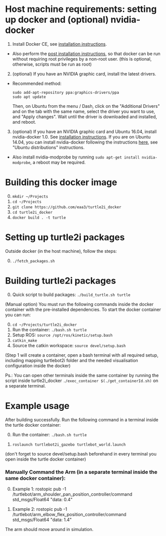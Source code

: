 # Host machine requirements: setting up docker and (optional) nvidia-docker

1. Install Docker CE, see [installation instructions](https://docs.docker.com/engine/installation/).

  * Also perform the [post installation instructions](https://docs.docker.com/engine/installation/linux/linux-postinstall/), so that docker can be run without requiring root privileges by a non-root user. (this is optional, otherwise, scripts must be run as root)
2. (optional) If you have an NVIDIA graphic card, install the latest drivers.
  * Recommended method:

	```
	sudo add-apt-repository ppa:graphics-drivers/ppa
	sudo apt update
	```

	Then, on Ubuntu from the menu / Dash, click on the "Additional Drivers" and on the tab with the same name, select the driver you want to use, and "Apply changes". Wait until the driver is downloaded and installed, and reboot.


3. (optional) If you have an NVIDIA graphic card and Ubuntu 16.04, install nvidia-docker 1.0. See [installation instructions](https://github.com/NVIDIA/nvidia-docker/wiki/Installation-(version-1.0)). If you are on Ubuntu 14.04, you can install nvidia-docker following the instructions [here](https://github.com/NVIDIA/nvidia-docker/tree/1.0), see "Ubuntu distributions" instructions.

  * Also install nvidia-modprobe by running `sudo apt-get install nvidia-modprobe`, a reboot may be required.

# Building this docker image

0. `mkdir ~/Projects`
1. `cd ~/Projects`
1. `git clone https://github.com/eaa3/turtle2i_docker`
2. `cd turtle2i_docker`
3. `docker build . -t turtle`

# Setting up turtle2i packages

Outside docker (in the host machine), follow the steps:

0. `./fetch_packages.sh`

# Building turtle2i packages

0. Quick script to build packages: `./build_turtle.sh turtle`

(Manual option) You must run the following commands inside the docker container with the pre-installed dependencies. To start the docker container you can run:


0. `cd ~/Projects/turtle2i_docker`
1. Run the container: `./bash.sh turtle` 
2. Setup ROS: `source /opt/ros/kinetic/setup.bash`
3. `catkin_make`
4. Source the catkin workspace: `source devel/setup.bash`

(Step 1 will create a container, open a bash terminal with all required setup, including mapping turtlebot2i folder and the needed visualisation configuration inside the docker)

Ps.: You can open other terminals inside the same container by running the script inside turtle2i_docker `./exec_container $(./get_containerId.sh)` on a separate terminal.


# Example usage


After building successfully. Run the following command in a terminal inside the turtle docker container:

0. Run the container: `./bash.sh turtle` 

1. `roslaunch turtlebot2i_gazebo turtlebot_world.launch`

(don't forget to source devel/setup.bash beforehand in every terminal you open inside the turtle docker container)


### Manually Command the Arm (in a separate terminal inside the same docker container):

0. Example 1: rostopic pub -1 /turtlebot/arm_shoulder_pan_position_controller/command std_msgs/Float64 "data: 0.4"

1. Example 2: rostopic pub -1 /turtlebot/arm_elbow_flex_position_controller/command std_msgs/Float64 "data: 1.4"


The arm should move around in simulation.
